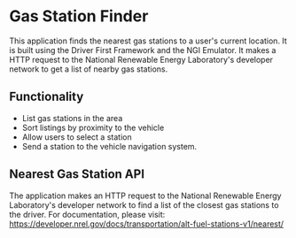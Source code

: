 # Gas Station Finder
This application finds the nearest gas stations to a user's current location. It is built using the Driver First Framework and the NGI Emulator. It makes a HTTP request to the National Renewable Energy Laboratory's developer network to get a list of nearby gas stations.

## Functionality
* List gas stations in the area
* Sort listings by proximity to the vehicle
* Allow users to select a station
* Send a station to the vehicle navigation system.

## Nearest Gas Station API
The application makes an HTTP request to the National Renewable Energy Laboratory's developer network to find a list of the closest gas stations to the driver. For documentation, please visit: https://developer.nrel.gov/docs/transportation/alt-fuel-stations-v1/nearest/
